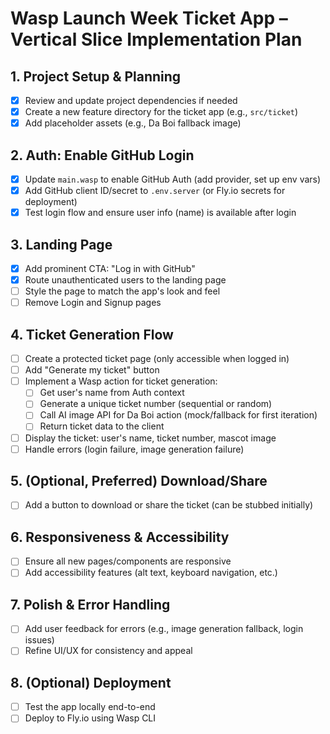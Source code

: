 # Wasp Launch Week Ticket App – Vertical Slice Implementation Plan

## 1. Project Setup & Planning
- [x] Review and update project dependencies if needed
- [x] Create a new feature directory for the ticket app (e.g., `src/ticket`)
- [x] Add placeholder assets (e.g., Da Boi fallback image)

## 2. Auth: Enable GitHub Login
- [x] Update `main.wasp` to enable GitHub Auth (add provider, set up env vars)
- [x] Add GitHub client ID/secret to `.env.server` (or Fly.io secrets for deployment)
- [x] Test login flow and ensure user info (name) is available after login

## 3. Landing Page
- [x] Add prominent CTA: "Log in with GitHub"
- [x] Route unauthenticated users to the landing page
- [ ] Style the page to match the app's look and feel
- [ ] Remove Login and Signup pages

## 4. Ticket Generation Flow
- [ ] Create a protected ticket page (only accessible when logged in)
- [ ] Add "Generate my ticket" button
- [ ] Implement a Wasp action for ticket generation:
  - [ ] Get user's name from Auth context
  - [ ] Generate a unique ticket number (sequential or random)
  - [ ] Call AI image API for Da Boi action (mock/fallback for first iteration)
  - [ ] Return ticket data to the client
- [ ] Display the ticket: user's name, ticket number, mascot image
- [ ] Handle errors (login failure, image generation failure)

## 5. (Optional, Preferred) Download/Share
- [ ] Add a button to download or share the ticket (can be stubbed initially)

## 6. Responsiveness & Accessibility
- [ ] Ensure all new pages/components are responsive
- [ ] Add accessibility features (alt text, keyboard navigation, etc.)

## 7. Polish & Error Handling
- [ ] Add user feedback for errors (e.g., image generation fallback, login issues)
- [ ] Refine UI/UX for consistency and appeal

## 8. (Optional) Deployment
- [ ] Test the app locally end-to-end
- [ ] Deploy to Fly.io using Wasp CLI
